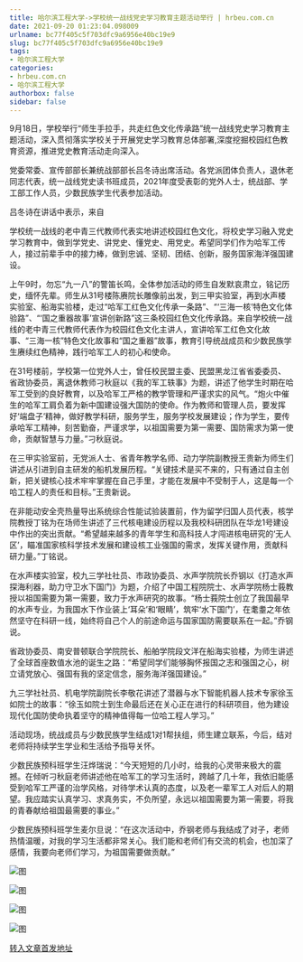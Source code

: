 ```yaml
---
title: 哈尔滨工程大学->学校统一战线党史学习教育主题活动举行 | hrbeu.com.cn
date: 2021-09-20 01:23:04.098009
urlname: bc77f405c5f703dfc9a6956e40bc19e9
slug: bc77f405c5f703dfc9a6956e40bc19e9
tags: 
- 哈尔滨工程大学
categories:
- hrbeu.com.cn
- 哈尔滨工程大学
authorbox: false
sidebar: false
---
```

9月18日，学校举行“师生手拉手，共走红色文化传承路”统一战线党史学习教育主题活动，深入贯彻落实学校关于开展党史学习教育总体部署,深度挖掘校园红色教育资源，推进党史教育活动走向深入。

党委常委、宣传部部长兼统战部部长吕冬诗出席活动。各党派团体负责人，退休老同志代表，统一战线党史读书班成员，2021年度受表彰的党外人士，统战部、学工部工作人员，少数民族学生代表参加活动。

吕冬诗在讲话中表示，来自
<!--more-->
学校统一战线的老中青三代教师代表实地讲述校园红色文化，将校史学习融入党史学习教育中，做到学党史、讲党史、懂党史、用党史。希望同学们作为哈军工传人，接过前辈手中的接力棒，做到忠诚、坚韧、团结、创新，服务国家海洋强国建设。

上午9时，勿忘“九一八”的警笛长鸣，全体参加活动的师生自发默哀肃立，铭记历史，缅怀先辈。师生从31号楼陈赓院长雕像前出发，到三甲实验室，再到水声楼实验室、船海实验楼，走过“哈军工红色文化传承一条路”、“‘三海一核’特色文化体验路”、“‘国之重器故事’宣讲创新路”这三条校园红色文化传承路。来自学校统一战线的老中青三代教师代表作为校园红色文化主讲人，宣讲哈军工红色文化故事、“三海一核”特色文化故事和“国之重器”故事，教育引导统战成员和少数民族学生赓续红色精神，践行哈军工人的初心和使命。

在31号楼前，学校第一位党外人士，曾任校民盟主委、民盟黑龙江省省委委员、省政协委员，离退休教师刁秋庭以《我的军工轶事》为题，讲述了他学生时期在哈军工受到的良好教育，以及哈军工严格的教学管理和严谨求实的风气。“炮火中催生的哈军工肩负着为新中国建设强大国防的使命。作为教师和管理人员，要发挥好‘端盘子’精神，做好教学科研，服务学生，服务学校发展建设；作为学生，要传承哈军工精神，刻苦勤奋，严谨求学，以祖国需要为第一需要、国防需求为第一使命，贡献智慧与力量。”刁秋庭说。

在三甲实验室前，无党派人士、省青年教学名师、动力学院副教授王贵新为师生们讲述从引进到自主研发的船机发展历程。“关键技术是买不来的，只有通过自主创新，把关键核心技术牢牢掌握在自己手里，才能在发展中不受制于人，这是每一个哈工程人的责任和目标。”王贵新说。

在非能动安全壳热量导出系统综合性能试验装置前，作为留学归国人员代表，核学院教授丁铭为在场师生讲述了三代核电建设历程以及我校科研团队在华龙1号建设中作出的突出贡献。“希望越来越多的青年学生和高科技人才闯进核电研究的‘无人区’，瞄准国家核科学技术发展和建设核工业强国的需求，发挥关键作用，贡献科研力量。”丁铭说。

在水声楼实验室，校九三学社社员、市政协委员、水声学院院长乔钢以《打造水声探海利器，助力守卫水下国门》为题，介绍了中国工程院院士、水声学院杨士莪教授以祖国需要为第一需要，致力于水声研究的故事。“杨士莪院士创立了我国最早的水声专业，为我国水下作业装上‘耳朵’和‘眼睛’，筑牢‘水下国门’，在耄耋之年依然坚守在科研一线，始终将自己个人的前途命运与国家国防需要联系在一起。”乔钢说。

省政协委员、南安普顿联合学院院长、船舶学院段文洋在船海实验楼，为师生讲述了全球首座数值水池的诞生之路：“希望同学们能够胸怀报国之志和强国之心，树立请党放心、强国有我的坚定信念，服务海洋强国建设。”

九三学社社员、机电学院副院长李敬花讲述了潜器与水下智能机器人技术专家徐玉如院士的故事：“徐玉如院士到生命最后还在关心正在进行的科研项目，他为建设现代化国防使命执着坚守的精神值得每一位哈工程人学习。”

活动现场，统战成员与少数民族学生结成1对1帮扶组，师生建立联系，今后，结对老师将持续学生学业和生活给予指导关怀。

少数民族预科班学生汪烨瑞说：“今天短短的几小时，给我的心灵带来极大的震撼。在倾听刁秋庭老师讲述他在哈军工的学习生活时，跨越了几十年，我依旧能感受到哈军工严谨的治学风格，对待学术认真的态度，以及老一辈军工人对后人的期望。我应踏实认真学习、求真务实，不负所望，永远以祖国需要为第一需要，将我的青春献给祖国最需要的事业。”

少数民族预科班学生麦尔旦说：“在这次活动中，乔钢老师与我结成了对子，老师热情温暖，对我的学习生活都非常关心。我们能和老师们有交流的机会，也加深了感情，我要向老师们学习，为祖国需要做贡献。”

![图](http://gongxue.cn/__local/9/82/CF/9EFF8EBB263EB40D5A3B9E93C18_F859A8B8_14D05.jpg)

![图](http://gongxue.cn/__local/F/6A/EF/FF5EDB919E1FB23BE60F723F368_031EED47_14FBD.jpg)

![图](http://gongxue.cn/__local/C/67/9C/3CC9EE6EA24D3C926A7B23E2200_98B84138_1C2AC.jpg)

![图](http://gongxue.cn/__local/7/DB/35/76DE765BC1C15A040D782FC29A1_C121247F_1A61A.jpg)

[转入文章首发地址](http://gongxue.cn/info/1141/67835.htm)